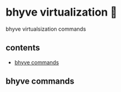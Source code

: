 <!-- omit in toc -->
# bhyve virtualization 🧮

bhyve virtualsization commands

<!-- omit in toc -->
## contents

- [bhyve commands](#bhyve-commands)

## bhyve commands
